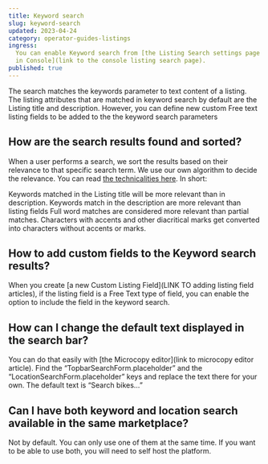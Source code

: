 ```yaml
---
title: Keyword search
slug: keyword-search
updated: 2023-04-24
category: operator-guides-listings
ingress:
  You can enable Keyword search from [the Listing Search settings page
  in Console](link to the console listing search page).
published: true
---
```


The search matches the keywords parameter to text content of a listing.
The listing attributes that are matched in keyword search by default are
the Listing title and description. However, you can define new custom
Free text listing fields to be added to the the keyword search
parameters

## How are the search results found and sorted?

When a user performs a search, we sort the results based on their
relevance to that specific search term. We use our own algorithm to
decide the relevance. You can read
[the technicalities here](https://www.sharetribe.com/docs/concepts/how-the-listing-search-works/#keyword-search).
In short:

Keywords matched in the Listing title will be more relevant than in
description. Keywords match in the description are more relevant than
listing fields Full word matches are considered more relevant than
partial matches. Characters with accents and other diacritical marks get
converted into characters without accents or marks.

## How to add custom fields to the Keyword search results?

When you create [a new Custom Listing Field](LINK TO adding listing
field articles), if the listing field is a Free Text type of field, you
can enable the option to include the field in the keyword search.

## How can I change the default text displayed in the search bar?

You can do that easily with [the Microcopy editor](link to microcopy
editor article). Find the “TopbarSearchForm.placeholder” and the
“LocationSearchForm.placeholder” keys and replace the text there for
your own. The default text is “Search bikes…”

## Can I have both keyword and location search available in the same marketplace?

Not by default. You can only use one of them at the same time. If you
want to be able to use both, you will need to self host the platform.
